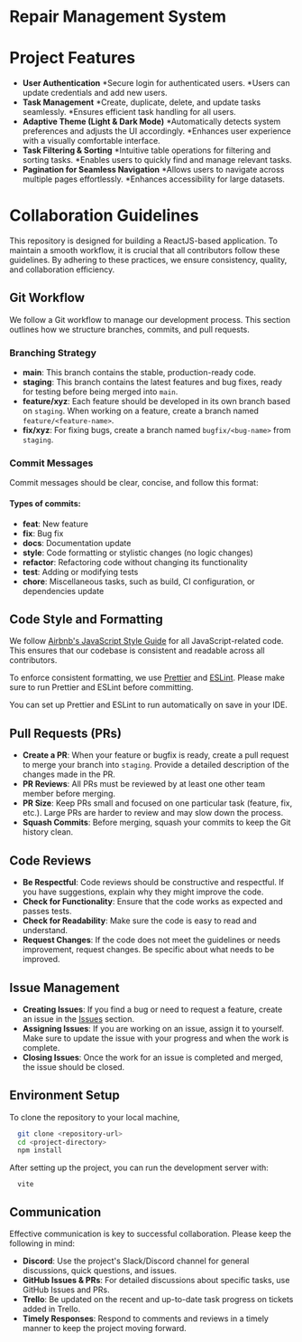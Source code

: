 
# Repair Management System

# Project Features
- **User Authentication**
   *Secure login for authenticated users.
   *Users can update credentials and add new users.
- **Task Management**
   *Create, duplicate, delete, and update tasks seamlessly.
   *Ensures efficient task handling for all users.
- **Adaptive Theme (Light & Dark Mode)**
   *Automatically detects system preferences and adjusts the UI accordingly.
   *Enhances user experience with a visually comfortable interface.
- **Task Filtering & Sorting**
   *Intuitive table operations for filtering and sorting tasks.
   *Enables users to quickly find and manage relevant tasks.
- **Pagination for Seamless Navigation**
   *Allows users to navigate across multiple pages effortlessly.
   *Enhances accessibility for large datasets.


# Collaboration Guidelines 

This repository is designed for building a ReactJS-based application. To maintain a smooth workflow, it is crucial that all contributors follow these guidelines. By adhering to these practices, we ensure consistency, quality, and collaboration efficiency.

## Git Workflow

We follow a Git workflow to manage our development process. This section outlines how we structure branches, commits, and pull requests.

### Branching Strategy

- **main**: This branch contains the stable, production-ready code.
- **staging**: This branch contains the latest features and bug fixes, ready for testing before being merged into `main`.
- **feature/xyz**: Each feature should be developed in its own branch based on `staging`. When working on a feature, create a branch named `feature/<feature-name>`.
- **fix/xyz**: For fixing bugs, create a branch named `bugfix/<bug-name>` from `staging`.

### Commit Messages

Commit messages should be clear, concise, and follow this format:

#### Types of commits:
- **feat**: New feature
- **fix**: Bug fix
- **docs**: Documentation update
- **style**: Code formatting or stylistic changes (no logic changes)
- **refactor**: Refactoring code without changing its functionality
- **test**: Adding or modifying tests
- **chore**: Miscellaneous tasks, such as build, CI configuration, or dependencies update

## Code Style and Formatting

We follow [Airbnb's JavaScript Style Guide](https://github.com/airbnb/javascript) for all JavaScript-related code. This ensures that our codebase is consistent and readable across all contributors.

To enforce consistent formatting, we use [Prettier](https://prettier.io/) and [ESLint](https://eslint.org/). Please make sure to run Prettier and ESLint before committing.

You can set up Prettier and ESLint to run automatically on save in your IDE.

## Pull Requests (PRs)

- **Create a PR**: When your feature or bugfix is ready, create a pull request to merge your branch into `staging`. Provide a detailed description of the changes made in the PR.
- **PR Reviews**: All PRs must be reviewed by at least one other team member before merging.
- **PR Size**: Keep PRs small and focused on one particular task (feature, fix, etc.). Large PRs are harder to review and may slow down the process.
- **Squash Commits**: Before merging, squash your commits to keep the Git history clean.

## Code Reviews

- **Be Respectful**: Code reviews should be constructive and respectful. If you have suggestions, explain why they might improve the code.
- **Check for Functionality**: Ensure that the code works as expected and passes tests.
- **Check for Readability**: Make sure the code is easy to read and understand.
- **Request Changes**: If the code does not meet the guidelines or needs improvement, request changes. Be specific about what needs to be improved.

## Issue Management

- **Creating Issues**: If you find a bug or need to request a feature, create an issue in the [Issues](https://github.com/username/repository/issues) section.
- **Assigning Issues**: If you are working on an issue, assign it to yourself. Make sure to update the issue with your progress and when the work is complete.
- **Closing Issues**: Once the work for an issue is completed and merged, the issue should be closed.

## Environment Setup

To clone the repository to your local machine, 

```bash
  git clone <repository-url>
  cd <project-directory>
  npm install
```

After setting up the project, you can run the development server with:

```
  vite
```

## Communication

Effective communication is key to successful collaboration. Please keep the following in mind:

- **Discord**: Use the project's Slack/Discord channel for general discussions, quick questions, and issues.
- **GitHub Issues & PRs**: For detailed discussions about specific tasks, use GitHub Issues and PRs. 
- **Trello**: Be updated on the recent and up-to-date task progress on tickets added in Trello.
- **Timely Responses**: Respond to comments and reviews in a timely manner to keep the project moving forward.